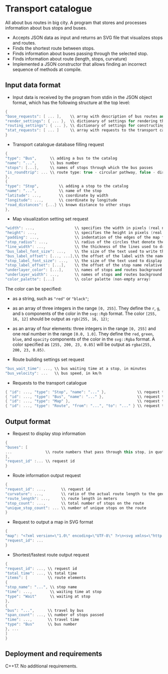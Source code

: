 # Transport catalogue

All about bus routes in big city. A program that stores and processes information about bus stops and buses.

- Accepts JSON data as input and returns an SVG file that visualizes stops and routes.
- Finds the shortest route between stops.
- Finds information about buses passing through the selected stop.
- Finds information about route (length, stops, curvature)
- Implemented a JSON constructor that allows finding an incorrect sequence of methods at compile.

## Input data format
- Input data is received by the program from stdin in the JSON object format, which has the following structure at the top level:
``` cpp
{
"base_requests": [ ... ],    \\ array with description of bus routes and stops
"render_settings": { ... },  \\ dictionary of settings for rendering the image
"routing_settings": { ... }, \\ dictionary of settings for constructing routes
"stat_requests": [ ... ]     \\ array with requests to the transport catalogue
}
```

- Transport catalogue database filling request
``` cpp
{
"type": "Bus",      \\ adding a bus to the catalog
"name": "...",      \\ bus number
"stops": [...],     \\ names of stops through which the bus passes
"is_roundtrip": ... \\ route type: true - circular pathway, false - direct
},
{
"type": "Stop",         \\ adding a stop to the catalog
"name": "...",          \\ name of the stop
"latitude": ...,        \\ coordinate by width
"longitude": ...,       \\ coordinate by longitude
"road_distances": {...} \\ known distance to other stops
},
```

- Map visualization setting set request
``` cpp
"width": ...,                  \\ specifies the width in pixels (real number in the range from 0 to 100000)
"height": ...,                 \\ specifies the height in pixels (real number in the range from 0 to 100000.)
"padding": ...,                \\ indentation of the edges of the map from the boundaries of the SVG document (real number not less than 0 and less than min(width, height)/2)
"stop_radius": ...,            \\ radius of the circles that denote the stops (real number in the range from 0 to 100000)
"line_width": ...,             \\ the thickness of the lines used to draw bus routes (a real number in the range from 0 to 100000)
"bus_label_font_size": ...,    \\ the size of the text used to write the names of bus routes (an integer in the range from 0 to 100000)
"bus_label_offset": [..., ...],\\ the offset of the label with the name of the route relative to the coordinates of the final stop on the map (elements of type double in the range from –100000 to 100000); sets the values ​​of the dx and dy properties of the SVG <text> element
"stop_label_font_size": ...,   \\ the size of the text used to display stop names (an integer in the range from 0 to 100000)
"stop_label_offset": [...],    \\ the offset of the stop name relative to its coordinates on the map (elements of type double in the range from –100000 to 100000); sets the values ​​of the dx and dy properties of the SVG <text> element
"underlayer_color": [...],     \\ names of stops and routes background color
"underlayer_width": ...,       \\ names of stops and routes background thickness (a real number in the range from 0 to 100000); sets the value of the stroke-width attribute of the <text> element
"color_palette": [...]         \\ color palette (non-empty array)
```

The color can be specified:
- as a string, such as `"red"` or `"black"`;
- as an array of three integers in the range `[0, 255]`. They define the `r`, `g`, and `b` components of the color in the `svg::Rgb` format. The color `[255, 16, 12]` should be output as `rgb(255, 16, 12)`;
- as an array of four elements: three integers in the range `[0, 255]` and one real number in the range `[0.0, 1.0]`. They define the `red`, `green`, `blue`, and `opacity` components of the color in the `svg::Rgba` format. A color specified as `[255, 200, 23, 0.85]` will be output as `rgba(255, 200, 23, 0.85)`.

- Route building settings set request
``` cpp
"bus_wait_time": ..., \\ bus waiting time at a stop, in minutes
"bus_velocity": ...   \\ bus speed, in km/h
```

- Requests to the transport catalogue
``` cpp
{ "id": ..., "type": "Stop", "name": "..." },              \\ request to display stop information
{ "id": ..., "type": "Bus", "name": "..." },               \\ request to display route information
{ "id": ..., "type": "Map" },                              \\ request to display SVG map
{ "id": ..., "type": "Route", "from": "...", "to": "..." } \\ request to display information about the fastest route
```

## Output format
- Request to display stop information
``` cpp
{
"buses": [
...               \\ route numbers that pass through this stop, in quotes, separated by commas (if there are no stops - "")
],
"request_id" :... \\ request id
}
```

- Route information output request
``` cpp
{
"request_id": ...,       \\ request id
"curvature": ...,        \\ ratio of the actual route length to the geographic distance (real number greater than one*)
"route_length": ...,     \\ route length in meters
"stop_count": ...,       \\ total number of stops on the route
"unique_stop_count": ... \\ number of unique stops on the route
}
```

- Request to output a map in SVG format
``` cpp
{
"map": "<?xml version=\"1.0\" encoding=\"UTF-8\" ?>\n<svg xmlns=\"http://www.w3.org/2000/svg\" version=\"1.1\">...\n</svg>",
"request_id": ...
}
```

- Shortest/fastest route output request
``` cpp
{
"request_id": ..., \\ request id
"total_time": ..., \\ total time
"items": [         \\ route elements
{
"stop_name": "...", \\ stop name
"time": ...,        \\ waiting time at stop
"type": "Wait"      \\ waiting at stop
},
{
"bus": "...",      \\ travel by bus
"span_count": ..., \\ number of stops passed
"time": ...,       \\ travel time
"type": "Bus"      \\ bus number
}, ...
]
}
```

## Deployment and requirements
C++17. No additional requirements.
